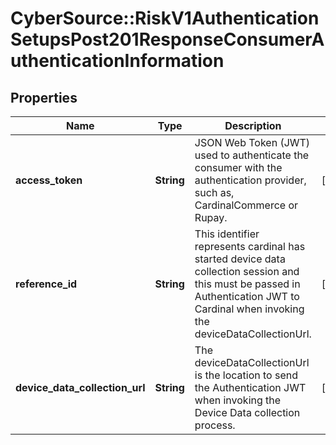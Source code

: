 # CyberSource::RiskV1AuthenticationSetupsPost201ResponseConsumerAuthenticationInformation

## Properties
Name | Type | Description | Notes
------------ | ------------- | ------------- | -------------
**access_token** | **String** | JSON Web Token (JWT) used to authenticate the consumer with the authentication provider, such as, CardinalCommerce or Rupay.  | [optional] 
**reference_id** | **String** | This identifier represents cardinal has started device data collection session and this must be passed in Authentication JWT to Cardinal when invoking the deviceDataCollectionUrl.  | [optional] 
**device_data_collection_url** | **String** | The deviceDataCollectionUrl is the location to send the Authentication JWT when invoking the Device Data collection process.  | [optional] 



